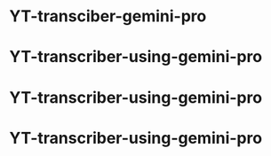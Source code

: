 # YT-transciber-gemini-pro
# YT-transcriber-using-gemini-pro
# YT-transcriber-using-gemini-pro
# YT-transcriber-using-gemini-pro
